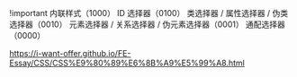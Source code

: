 !important
内联样式（1000）
ID 选择器（0100）
类选择器 / 属性选择器 / 伪类选择器（0010）
元素选择器 / 关系选择器 / 伪元素选择器（0001）
通配选择器（0000）

https://i-want-offer.github.io/FE-Essay/CSS/CSS%E9%80%89%E6%8B%A9%E5%99%A8.html